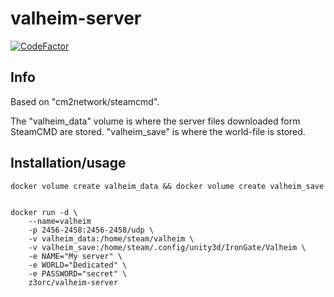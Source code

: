 
# valheim-server
[![CodeFactor](https://www.codefactor.io/repository/github/z3orc/valheim-docker/badge?s=0b15f0fd5dd1b957a196eef9b539e00046a17d9d)](https://www.codefactor.io/repository/github/z3orc/valheim-docker)

## Info
Based on "cm2network/steamcmd".

The "valheim_data" volume is where the server files downloaded form SteamCMD are stored. "valheim_save" is where the world-file is stored.

## Installation/usage

```
docker volume create valheim_data && docker volume create valheim_save


docker run -d \
    --name=valheim
    -p 2456-2458:2456-2458/udp \
    -v valheim_data:/home/steam/valheim \
    -v valheim_save:/home/steam/.config/unity3d/IronGate/Valheim \
    -e NAME="My server" \
    -e WORLD="Dedicated" \
    -e PASSWORD="secret" \
    z3orc/valheim-server
```
